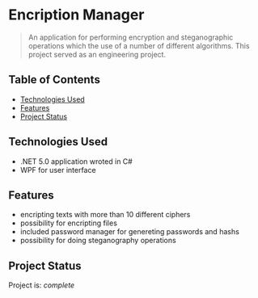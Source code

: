 # Encription Manager
> An application for performing encryption and steganographic operations which the use of a number of different algorithms. This project served as an engineering project.

## Table of Contents
* [Technologies Used](#technologies-used)
* [Features](#features)
* [Project Status](#project-status)

## Technologies Used
- .NET 5.0 application wroted in C#
- WPF for user interface

## Features
- encripting texts with more than 10 different ciphers
- possibility for encripting files
- included password manager for genereting passwords and hashs
- possibility for doing steganography operations

## Project Status
Project is: _complete_
